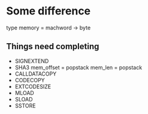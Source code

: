 # Some difference
type memory = machword -> byte

## Things need completing
* SIGNEXTEND
* SHA3 mem_offset = popstack
mem_len = popstack
* CALLDATACOPY 
* CODECOPY
* EXTCODESIZE
* MLOAD
* SLOAD
* SSTORE